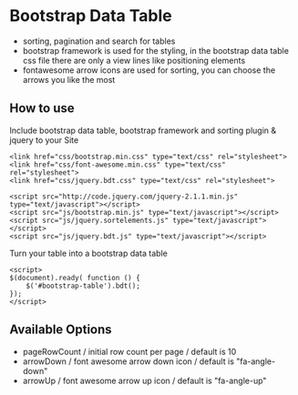 Bootstrap Data Table
====================

- sorting, pagination and search for tables
- bootstrap framework is used for the styling, in the bootstrap data table css file there are only a view lines like positioning elements
- fontawesome arrow icons are used for sorting, you can choose the arrows you like the most

How to use
----------

Include bootstrap data table, bootstrap framework and sorting plugin & jquery to your Site

    <link href="css/bootstrap.min.css" type="text/css" rel="stylesheet">
    <link href="css/font-awesome.min.css" type="text/css" rel="stylesheet">
    <link href="css/jquery.bdt.css" type="text/css" rel="stylesheet">
    
    <script src="http://code.jquery.com/jquery-2.1.1.min.js" type="text/javascript"></script>
    <script src="js/bootstrap.min.js" type="text/javascript"></script>
    <script src="js/jquery.sortelements.js" type="text/javascript"></script>
    <script src="js/jquery.bdt.js" type="text/javascript"></script>

Turn your table into a bootstrap data table

    <script>
    $(document).ready( function () {
        $('#bootstrap-table').bdt();
    });
    </script>

Available Options
-----------------

- pageRowCount / initial row count per page / default is 10
- arrowDown / font awesome arrow down icon / default is "fa-angle-down"
- arrowUp / font awesome arrow up icon / default is "fa-angle-up"
